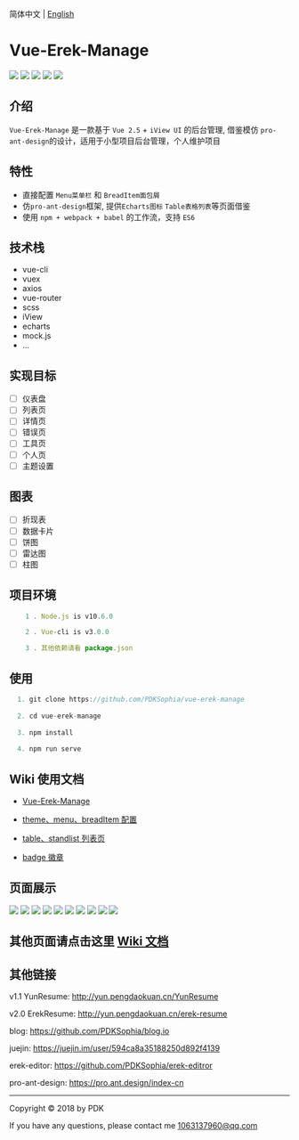 简体中文 | [English](./README.en.md)
# Vue-Erek-Manage

![](https://img.shields.io/badge/vue-2.5.2-blue.svg)
![](https://img.shields.io/badge/license-MIT-orange.svg)
![](https://img.shields.io/badge/echarts-4.1.0-yellow.svg)
![](https://img.shields.io/badge/iView-3.1.3-green.svg)
![](https://img.shields.io/badge/axios-0.18.0-red.svg)

## 介绍
`Vue-Erek-Manage` 是一款基于 `Vue 2.5` + `iView UI` 的后台管理, 借鉴模仿 `pro-ant-design`的设计，适用于小型项目后台管理，个人维护项目

## 特性

- 直接配置 `Menu菜单栏` 和 `BreadItem面包屑`
- 仿`pro-ant-design`框架, 提供`Echarts图标` `Table表格列表`等页面借鉴
- 使用 `npm + webpack + babel` 的工作流，支持 `ES6`

<!-- ## Display Link -->
<!-- Link: http://yun.pengdaokuan.cn/erek-manage -->

## 技术栈
+ vue-cli
+ vuex
+ axios
+ vue-router
+ scss
+ iView
+ echarts
+ mock.js
+ ...

## 实现目标
- [ ] 仪表盘
- [ ] 列表页
- [ ] 详情页
- [ ] 错误页
- [ ] 工具页
- [ ] 个人页
- [ ] 主题设置

## 图表
- [ ] 折现表
- [ ] 数据卡片
- [ ] 饼图
- [ ] 雷达图
- [ ] 柱图

## 项目环境
```javascript
    1 . Node.js is v10.6.0 

    2 . Vue-cli is v3.0.0

    3 . 其他依赖请看 package.json

```

## 使用
```javascript
  1. git clone https://github.com/PDKSophia/vue-erek-manage
  
  2. cd vue-erek-manage
  
  3. npm install
  
  4. npm run serve
```

## Wiki 使用文档
- [Vue-Erek-Manage](https://github.com/PDKSophia/vue-erek-manage/wiki/Vue-Erek-Manage-%E6%96%87%E6%A1%A3)

- [theme、menu、breadItem 配置](https://github.com/PDKSophia/vue-erek-manage/wiki/%E9%85%8D%E7%BD%AE%E7%9B%B8%E5%85%B3%E6%96%87%E6%A1%A3)

- [table、standlist 列表页](https://github.com/PDKSophia/vue-erek-manage/wiki/%E5%88%97%E8%A1%A8%E9%A1%B5)

- [badge 徽章](https://github.com/PDKSophia/vue-erek-manage/wiki/%E5%BE%BD%E7%AB%A0)

## 页面展示

<img src='https://github.com/PDKSophia/erek-resume-manage/raw/master/image/vue-erek-1.png'>

<img src='https://github.com/PDKSophia/erek-resume-manage/raw/master/image/vue-erek-index.png'>

<img src='https://github.com/PDKSophia/erek-resume-manage/raw/master/image/vue-erek-table.png'>

<img src='https://github.com/PDKSophia/erek-resume-manage/raw/master/image/vue-erek-stand.png'>

<img src='https://github.com/PDKSophia/erek-resume-manage/raw/master/image/vue-erek-403.png'>

<img src='https://github.com/PDKSophia/erek-resume-manage/raw/master/image/vue-erek-404.png'>

<img src='https://github.com/PDKSophia/erek-resume-manage/raw/master/image/vue-erek-500.png'>

<img src='https://github.com/PDKSophia/erek-resume-manage/raw/master/image/vue-erek-user-1.png'>

<img src='https://github.com/PDKSophia/erek-resume-manage/raw/master/image/vue-erek-user-2.png'>

<img src='https://github.com/PDKSophia/erek-resume-manage/raw/master/image/vue-erek-user-3.png'>

## 其他页面请点击这里 [Wiki 文档](https://github.com/PDKSophia/vue-erek-manage/wiki)


## 其他链接

v1.1 YunResume: http://yun.pengdaokuan.cn/YunResume

v2.0 ErekResume: http://yun.pengdaokuan.cn/erek-resume

blog: https://github.com/PDKSophia/blog.io

juejin: https://juejin.im/user/594ca8a35188250d892f4139

erek-editor: https://github.com/PDKSophia/erek-editror

pro-ant-design: https://pro.ant.design/index-cn

-----

Copyright © 2018 by PDK

If you have any questions, please contact me 1063137960@qq.com
